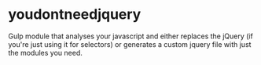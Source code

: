 # youdontneedjquery
Gulp module that analyses your javascript and either replaces the jQuery (if you're just using it for selectors) or generates a custom jquery file with just the modules you need.

